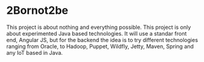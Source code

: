 # 2Bornot2be
This project is about nothing and everything possible. This project is only about experimented Java based technologies. It will use a standar front end, Angular JS, but for the backend the idea is to try different technologies ranging from Oracle, to Hadoop, Puppet, Wildfly, Jetty, Maven, Spring and any IoT based in Java.
